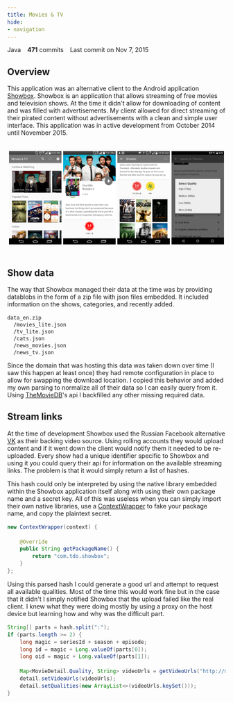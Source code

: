 ```yaml
---
title: Movies & TV
hide:
- navigation
---
```

<span class="repo-language-color" style="background-color: #b07219"></span> Java &ensp; **471** commits &ensp; <span style="white-space: nowrap">Last commit on Nov 7, 2015</span>
## Overview
This application was an alternative client to the Android application [Showbox](https://showboxdownloadapps.com/). Showbox is an application that allows streaming of free movies and television shows. At the time it didn't allow for downloading of content and was filled with advertisements. My client allowed for direct streaming of their pirated content without advertisements with a clean and simple user interface. This application was in active development from October 2014 until November 2015.

<p align="center" style="padding-top:20px;padding-bottom:20px;">
  <img src="/assets/images/mtv/image1.png" width="24%" />
  <img src="/assets/images/mtv/image2.png" width="24%" />
  <img src="/assets/images/mtv/image3.png" width="24%" />
  <img src="/assets/images/mtv/image4.png" width="24%" />
</p>

## Show data
The way that Showbox managed their data at the time was by providing datablobs in the form of a zip file with json files embedded. It included information on the shows, categories, and recently added.
```
data_en.zip
  /movies_lite.json
  /tv_lite.json
  /cats.json
  /news_movies.json
  /news_tv.json
```

Since the domain that was hosting this data was taken down over time (I saw this happen at least once) they had remote configuration in place to allow for swapping the download location. I copied this behavior and added my own parsing to normalize all of their data so I can easily query from it. Using [TheMovieDB](https://www.themoviedb.org/)'s api I backfilled any other missing required data.

## Stream links
At the time of development Showbox used the Russian Facebook alternative [VK](https://vk.com/) as their backing video source. Using rolling accounts they would upload content and if it went down the client would notify them it needed to be re-uploaded. Every show had a unique identifier specific to Showbox and using it you could query their api for information on the available streaming links. The problem is that it would simply return a list of hashes.

This hash could only be interpreted by using the native library embedded within the Showbox application itself along with using their own package name and a secret key. All of this was useless when you can simply import their own native libraries, use a [ContextWrapper](https://developer.android.com/reference/android/content/ContextWrapper) to fake your package name, and copy the plaintext secret.

```java
new ContextWrapper(context) {

    @Override
    public String getPackageName() {
        return "com.tdo.showbox";
    }
};
```

Using this parsed hash I could generate a good url and attempt to request all available qualities. Most of the time this would work fine but in the case that it didn't I simply notified Showbox that the upload failed like the real client. I knew what they were doing mostly by using a proxy on the host device but learning how and why was the difficult part.
```java
String[] parts = hash.split(":");
if (parts.length >= 2) {
    long magic = seriesId + season + episode;
    long id = magic + Long.valueOf(parts[0]);
    long oid = magic + Long.valueOf(parts[1]);

    Map<MovieDetail.Quality, String> videoUrls = getVideoUrls("http://m.vk.com/video" + id + "_" + oid);
    detail.setVideoUrls(videoUrls);
    detail.setQualities(new ArrayList<>(videoUrls.keySet()));
}
```
